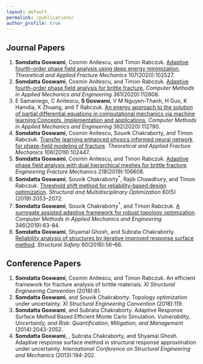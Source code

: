 ```yaml
---
layout: default
permalink: /publications/
author_profile: true
---
```


## Journal Papers
1. **Somdatta Goswami**, Cosmin Anitescu, and Timon Rabczuk. [Adaptive fourth-order phase field analysis using deep energy minimization](https://doi.org/10.1016/j.tafmec.2020.102527), *Theoretical and Applied Fracture Mechanics* 107(2020):102527.
1. **Somdatta Goswami**, Cosmin Anitescu, and Timon Rabczuk. [Adaptive fourth-order phase field analysis for brittle fracture](https://doi.org/10.1016/j.cma.2019.112808),  *Computer Methods in Applied Mechanics and Engineering* 361(2020):112808.
1. E Samaniego, C Anitescu, **S Goswami**, V M Nguyen-Thanh, H Guo, K Hamdia, X Zhuang, and T Rabczuk. [An energy approach to the solution of partial differential equations in computational mechanics via machine learning:Concepts, implementation and applications](https://doi.org/10.1016/j.cma.2019.112790), *Computer Methods in Applied Mechanics and Engineering* 362(2020):112790.
1. **Somdatta Goswami**, Cosmin Anitescu, Souvik Chakraborty, and Timon Rabczuk. [Transfer learning enhanced physics informed neural network for phase-field modeling of fracture](https://doi.org/10.1016/j.tafmec.2019.102447). *Theoretical and Applied Fracture Mechanics* 106(2019):102447.
1. **Somdatta Goswami**, Cosmin Anitescu, and Timon Rabczuk. [Adaptive phase field analysis with dual hierarchical meshes for brittle fracture](https://doi.org/10.1016/j.engfracmech.2019.106608). *Engineering Fracture Mechanics* 218(2019):106608.
1. **Somdatta Goswami**, Souvik Chakraborty<sup>\*</sup>, Rajib Chowdhury, and Timon Rabczuk. [Threshold shift method for reliability-based design optimization](https://doi.org/10.1007/s00158-019-02310-x). *Structural and Multidisciplinary Optimization* 60(5)(2019):2053–2072.
1. **Somdatta Goswami**, Souvik Chakraborty<sup>\*</sup>, and Timon Rabczuk. [A surrogate assisted adaptive framework for robust topology optimization](https://doi.org/10.1016/j.cma.2018.11.030). *Computer Methods in Applied Mechanics and Engineering* 346(2019):63-84.
1. **Somdatta Goswami**, Shyamal Ghosh, and Subrata Chakraborty. [Reliability analysis of structures by iterative improved response surface method](https://doi.org/10.1016/j.strusafe.2016.02.002). *Structural Safety* 60(2016):56–66.
                                                                        

## Conference Papers

1. **Somdatta Goswami**, Cosmin Anitescu, and Timon Rabczuk. An efficient framework for fracture analysis of brittle materials. *XI Structural Engineering Convention* (2018):81.
1. **Somdatta Goswami**, and Souvik Chakraborty. Topology optimization under uncertainty. *XI Structural Engineering Convention* (2018):119.
1. **Somdatta Goswami**, and Subrata Chakraborty. Adaptive Response Surface Method Based Efficient Monte Carlo Simulation. *Vulnerability, Uncertainty, and Risk: Quantification, Mitigation, and Management* (2014):2043-2052.
1. **Somdatta Goswami**, , Subrata Chakraborty, and Shyamal Ghosh. Adaptive response surface method in structural response approximation under uncertainty. *International Conference on Structural Engineering and Mechanics* (2013):194-202.

